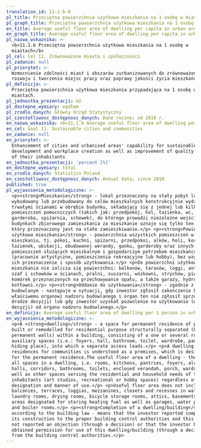 ```yaml
---
translation_id: 11-1-b-0
pl_title: Przeciętna powierzchnia użytkowa mieszkania na 1 osobę w miastach
pl_graph_title: Przeciętna powierzchnia użytkowa mieszkania na 1 osobę w miastach
en_title: Average useful floor area of dwelling per capita in urban areas
en_graph_title: Average useful floor area of dwelling per capita in urban areas
pl_nazwa_wskaznika: >-
  <b>11.1.b Przeciętna powierzchnia użytkowa mieszkania na 1 osobę w
  miastach</b>
pl_cel: Cel 11. Zrównoważone miasta i społeczności
pl_zadanie: null
pl_priorytet: >-
  Wzmocnienie zdolności miast i obszarów zurbanizowanych do zrównoważonego
  rozwoju i tworzenia miejsc pracy oraz poprawy jakości życia mieszkańców
pl_definicja: >-
  Przeciętna powierzchnia użytkowa mieszkania przypadająca na 1 osobę w
  miastach.
pl_jednostka_prezentacji: m2
pl_dostepne_wymiary: ogółem
pl_zrodlo_danych: Główny Urząd Statystyczny
pl_czestotliwosc_dostępnosc_danych: Dane roczne; od 2010 r.
en_nazwa_wskaznika: <b>11.1.b Average useful floor area of dwelling per capita in urban areas</b>
en_cel: Goal 11. Sustainable cities and communities
en_zadanie: null
en_priorytet: >-
  Enhancement of cities and urbanised areas' capability for sustainable
  development and workplace creation as well as improvement of quality of life
  of their inhabitants
en_jednostka_prezentacji: 'percent [%]'
en_dostepne_wymiary: total
en_zrodlo_danych: Statistics Poland
en_czestotliwosc_dostępnosc_danych: Annual data; since 2010
published: true
pl_wyjasnienia_metodologiczne: >-
  <p><strong>Mieszkanie</strong> - lokal przeznaczony na stały pobyt ludzi,
  wybudowany lub przebudowany do celów mieszkalnych konstrukcyjnie wydzielony
  trwałymi ścianami w obrębie budynku, składający się z jednej lub kilku izb i
  pomieszczeń pomocniczych (takich jak: przedpokój, hol, łazienka, wc,
  garderoba, spiżarnia, schowek), do którego prowadzi niezależne wejście. W
  budynkach zbiorowego zamieszkania za mieszkanie uznaje się tylko ten lokal,
  który przeznaczony jest na stałe zamieszkiwanie.</p> <p><strong>Powierzchnia
  użytkowa mieszkania</strong> - powierzchnia wszystkich pomieszczeń w
  mieszkaniu, tj. pokoi, kuchni, spiżarni, przedpokoi, alków, holi, korytarzy,
  łazienek, ubikacji, obudowanej werandy, ganku, garderoby oraz innych
  pomieszczeń służących mieszkalnym i gospodarczym potrzebom mieszkańców
  (pracownie artystyczne, pomieszczenia rekreacyjne lub hobby), bez względu na
  ich przeznaczenie i sposób użytkowania.</p> <p>Do powierzchni użytkowej
  mieszkania nie zalicza się powierzchni: balkonów, tarasów, loggi, antresoli,
  szaf i schowków w ścianach, pralni, suszarni, wózkowni, strychów, piwnic i
  komórek przeznaczonych na przechowywanie opału, a także garaży, hydroforni i
  kotłowni.</p> <p><strong>Oddanie do użytkowania</strong> - zgodnie z Prawem
  budowlanym - następuje w sytuacji, gdy inwestor zgłosił zakończenie budowy
  właściwemu organowi nadzoru budowlanego i organ ten nie zgłosił sprzeciwu (w
  drodze decyzji) lub gdy inwestor uzyskał pozwolenie na użytkowanie (w drodze
  decyzji) od organu nadzoru budowlanego.</p>
en_definicja: Average useful floor area of dwelling per 1 person in urban areas.
en_wyjasnienia_metodologiczne: >-
  <p>A <strong>dwelling</strong> - a space for permanent residence of persons,
  built or remodelled for residential purpose structurally separated (by
  permanent walls) within a building, consisting of a one or several rooms and
  auxiliary spaces (i.e.: foyers, hall, bathroom, toilet, wardrobe, pantry,
  hiding place), into which a separate access leads.</p> <p>A dwelling in
  residences for communities is understood as a premises, which is designated
  for the permanent residence.The useful floor area of a dwelling - the area of
  all spaces in a dwelling, i.e. rooms, kitchens, pantries, foyers, alcoves,
  halls, corridors, bathrooms, toilets, enclosed verandah, porch, wardrobe as
  well as other spaces serving the residential and household needs of the
  inhabitants (art studios, recreational or hobby spaces) regardless of their
  designation and manner of use.</p> <p>Useful floor area does not include:
  balconies, terraces, loggias, mezzanines, closets and recesses in walls,
  laundry rooms, drying rooms, bicycle storage rooms, attics, basements and
  areas designated for storing heating fuel as well as garages, water pump rooms
  and boiler rooms.</p> <p><strong>Completion of a dwelling/building</strong> -
  according to the building law - means that the investor reported completion of
  its construction to the proper building control authorities and this body has
  not reported an objection (through a decision) or that the investor has
  obtained permission for use of this dwelling/building (through a decision)
  from the building control authorities.</p>
---
```

